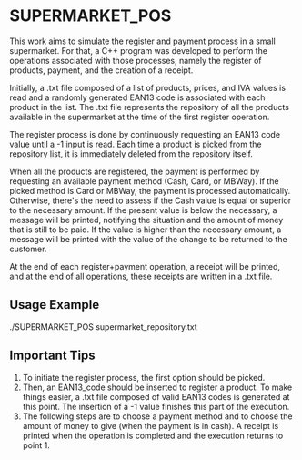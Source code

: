 # SUPERMARKET_POS

This work aims to simulate the register and payment process in a small supermarket. For that, a C++ program was developed to perform the operations associated with those processes, namely the register of products, payment, and the creation of a receipt.

Initially, a .txt file composed of a list of products, prices, and IVA values is read and a randomly generated EAN13 code is associated with each product in the list. The .txt file represents the repository of all the products available in the supermarket at the time of the first register operation.

The register process is done by continuously requesting an EAN13 code value until a -1 input is read. Each time a product is picked from the repository list, it is immediately deleted from the repository itself.

When all the products are registered, the payment is performed by requesting an available payment method (Cash, Card, or MBWay). If the picked method is Card or MBWay, the payment is processed automatically. Otherwise, there's the need to assess if the Cash value is equal or superior to the necessary amount. If the present value is below the necessary, a message will be printed, notifying the situation and the amount of money that is still to be paid. If the value is higher than the necessary amount, a message will be printed with the value of the change to be returned to the customer.

At the end of each register+payment operation, a receipt will be printed, and at the end of all operations, these receipts are written in a .txt file.

## Usage Example

./SUPERMARKET_POS supermarket_repository.txt


## Important Tips

1) To initiate the register process, the first option should be picked.
2) Then, an EAN13_code should be inserted to register a product. To make things easier, a .txt file composed of valid EAN13 codes is generated at this point. The insertion of a -1 value finishes this part of the execution.
3) The following steps are to choose a payment method and to choose the amount of money to give (when the payment is in cash). A receipt is printed when the operation is completed and the execution returns to point 1.


